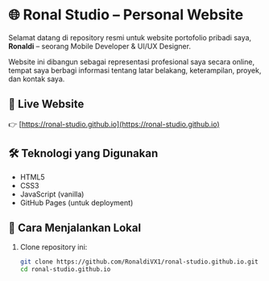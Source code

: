 
# 🌐 Ronal Studio – Personal Website

Selamat datang di repository resmi untuk website portofolio pribadi saya, **Ronaldi** – seorang Mobile Developer & UI/UX Designer.

Website ini dibangun sebagai representasi profesional saya secara online, tempat saya berbagi informasi tentang latar belakang, keterampilan, proyek, dan kontak saya.

## 🔗 Live Website

👉 [https://ronal-studio.github.io](https://ronal-studio.github.io)

## 🛠️ Teknologi yang Digunakan

- HTML5
- CSS3
- JavaScript (vanilla)
- GitHub Pages (untuk deployment)

## 🚀 Cara Menjalankan Lokal

1. Clone repository ini:
   ```bash
   git clone https://github.com/RonaldiVX1/ronal-studio.github.io.git
   cd ronal-studio.github.io
